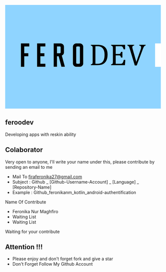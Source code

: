 ![ScreenShoot Apps](banner.png?raw=true)

## feroodev
Developing apps with reskin ability

## Colaborator
Very open to anyone, I'll write your name under this, please contribute by sending an email to me

- Mail To firaferonika27@gmail.com
- Subject : Github _ [Github-Username-Account] _ [Language] _ [Repository-Name]
- Example : Github_feronikanm_kotlin_android-authentification

Name Of Contribute
- Feronika Nur Maghfiro
- Waiting List
- Waiting List

Waiting for your contribute

## Attention !!!
- Please enjoy and don't forget fork and give a star
- Don't Forget Follow My Github Account
